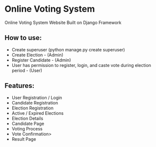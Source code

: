 # Online Voting System
Online Voting System Website Built on Django Framework

<h2> How to use: </h2>
<ul dir="auto">
<li>Create superuser (python manage.py create superuser)</li>
<li>Create Election - (Admin)</li>
<li>Register Candidate - (Admin)</li>
<li>User has permission to register, login, and caste vote during election period - (User)</li>
</ul>

<h2> Features: </h2>
<ul dir="auto">
<li>User Registration / Login</li>
<li>Candidate Registration</li>
<li>Election Registration</li>
<li>Active / Expired Elections</li>
<li>Election Details</li>
<li>Candidate Page</li>
<li>Voting Process</li>
<li>Vote Confirmation></li>
<li>Result Page</li>
</ul>
